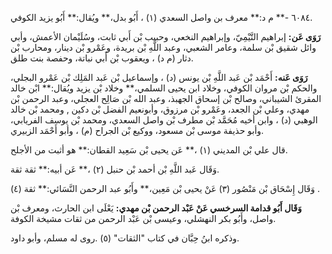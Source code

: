 ٦٠٨٤ -** م د:** معرف بن واصل السعدي (١) ، أَبُو بدل،** ويُقال:** أَبُو يزيد الكوفي.

**رَوَى عَن:** إبراهيم التَّيْمِيّ، وإبراهيم النخعي، وحبيب بْن أَبي ثابت، وسُلَيْمان الأعمش، وأبي وائل شقيق بْن سلمة، وعامر الشعبي، وعبد اللَّهِ بْن بريدة، وعَمْرو بْن دينار، ومحارب بْن دثار (م د) ، ويعقوب بْن أَبي نباتة، وحفصة بنت طلق.

**رَوَى عَنه:** أَحْمَد بْن عَبد اللَّهِ بْن يونس (د) ، وإسماعيل بْن عَبد المَلِك بْن عَمْرو البجلي، والحكم بْن مروان الكوفي، وخلاد ابن يحيى السلمي،** وخلاد بْن يزيد ويُقال:** ابْن خالد المقرئ الشيباني، وصالح بْن إسحاق الجهبذ، وعبد الله بْن صَالِح العجلي، وعبد الرحمن بْن مهدي، وعلي بْن الجعد، وعَمْرو بْن مرزوق، وأبونعيم الفضل بْن دكين , ومحمد بْن خالد الوهبي (د) ، وابن أخيه مُحَمَّد بْن مطرف بْن واصل السعدي، ومحمد بْن يوسف الفريابي، وأبو حذيفة موسى بْن مسعود، ووكيع بْن الجراح (م) ، وأبو أَحْمَد الزبيري.

قال علي بْن المديني (١) ،** عَن يحيى بْن سَعِيد القطان:** هو أثبت من الأجلح.

وَقَال عَبد اللَّهِ بْن أحمد بْن حنبل (٢) ،** عَن أبيه:** ثقة ثقة.

وَقَال إِسْحَاق بْن مَنْصُور (٣) عَنْ يحيى بْن مَعِين،** وأَبُو عبد الرحمن النَّسَائي:** ثقة (٤) .

**وَقَال أَبُو قدامة السرخسي عَنْ عَبْد الرحمن بْن مهدي:** يَعْلَى ابن الحارث، ومعرف بْن واصل، وأَبُو بكر النهشلي، وعيسى بْن عَبْد الرحمن من ثقات مشيخة الكوفة.

وذكره ابنُ حِبَّان في كتاب "الثقات" (٥) .روى له مسلم، وأبو داود.